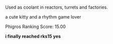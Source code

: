 Used as coolant in reactors, turrets and factories.




a cute kitty and a rhythm game lover

Phigros Ranking Score: 15.00

**i finally reached rks15 yes**
